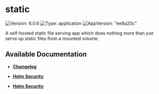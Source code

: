 # static

![Version: 6.0.6](https://img.shields.io/badge/Version-6.0.6-informational?style=flat-square) ![Type: application](https://img.shields.io/badge/Type-application-informational?style=flat-square) ![AppVersion: "ee8a20c"](https://img.shields.io/badge/AppVersion-"ee8a20c"-informational?style=flat-square)

A self-hosted static file serving app which does nothing more than just serve up static files from a mounted volume.

## Available Documentation

- [**Changelog**](CHANGELOG)

- [**Helm Security**](container-security)

- [**Helm Security**](helm-security)

